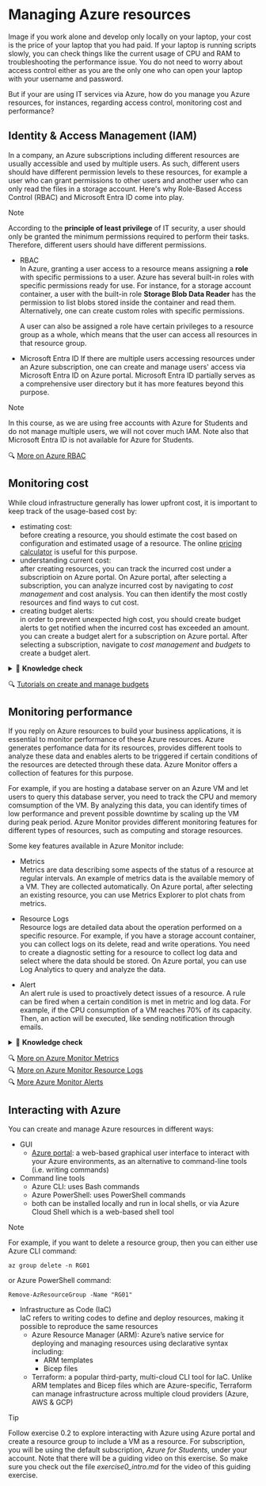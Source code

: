 
# Managing Azure resources
Image if you work alone and develop only locally on your laptop, your cost is the price of your laptop that you had paid. If your laptop is running scripts slowly, you can check things like the current usage of CPU and RAM to troubleshooting the performance issue. You do not need to worry about access control either as you are the only one who can open your laptop with your username and password. 

But if your are using IT services via Azure, how do you manage you Azure resources, for instances, regarding access control, monitoring cost and performance?


## Identity & Access Management (IAM)
In a company, an Azure subscriptions including different resources are usually accessible and used by multiple users. As such, different users should have different permission levels to these resources, for example a user who can grant permissions to other users and another user who can only read the files in a storage account. Here's why Role-Based Access Control (RBAC) and Microsoft Entra ID come into play.

>[!Note] 
>According to the **principle of least privilege** of IT security, a user should only be granted the minimum permissions required to perform their tasks. Therefore, different users should have different permissions. 

- RBAC <br>
  In Azure, granting a user access to a resource means assigning a **role** with specific permissions to a user. Azure has several built-in roles with specific permissions ready for use. For instance, for a storage account container, a user with the built-in role **Storage Blob Data Reader** has the permission to list blobs stored inside the container and read them. Alternatively, one can create custom roles with specific permissions. 

  A user can also be assigned a role have certain privileges to a resource group as a whole, which means that the user can access all resources in that resource group. 
  
- Microsoft Entra ID
  If there are multiple users accessing resources under an Azure subscription, one can create and manage users' access via Microsoft Entra ID on Azure portal. Microsoft Entra ID partially serves as a comprehensive user directory but it has more features beyond this purpose. 

>[!Note] 
>In this course, as we are using free accounts with Azure for Students and do not manage multiple users, we will not cover much IAM. Note also that Microsoft Entra ID is not available for Azure for Students. 


🔍 [More on Azure RBAC](https://learn.microsoft.com/en-us/azure/role-based-access-control/overview)

## Monitoring cost
While cloud infrastructure generally has lower upfront cost, it is important to keep track of the usage-based cost by: 
- estimating cost: <br>
  before creating a resource, you should estimate the cost based on configuration and estimated usage of a resource. The online [pricing calculator](https://azure.microsoft.com/en-us/pricing/calculator/) is useful for this purpose.
- understanding current cost: <br>
  after creating resources, you can track the incurred cost under a subscriptioin on Azure portal. On Azure portal, after selecting a subscription, you can analyze incurred cost by navigating to *cost management* and cost analysis. You can then identify the most costly resources and find ways to cut cost.
- creating budget alerts: <br>
  in order to prevent unexpected high cost, you should create budget alerts to get notified when the incurred cost has exceeded an amount. you can create a budget alert for a subscription on Azure portal. After selecting a subscription, navigate to *cost management* and *budgets* to create a budget alert. 
  
<details>
  <summary>🧠 <b>Knowledge check</b></summary>
  Try create a budget alert.
</details>

🔍 [Tutorials on create and manage budgets](https://learn.microsoft.com/en-us/azure/cost-management-billing/costs/tutorial-acm-create-budgets?tabs=psbudget)



## Monitoring performance
If you reply on Azure resources to build your business applications, it is essential to monitor performance of these Azure resources. Azure generates perfomance data for its resources, provides different tools to analyze these data and enables alerts to be triggered if certain conditions of the resources are detected through these data. Azure Monitor offers a collection of features for this purpose. 

For example, if you are hosting a database server on an Azure VM and let users to query this database server, you need to track the CPU and memory comsumption of the VM. By analyzing this data, you can identify times of low performance and prevent possible downtime by scaling up the VM during peak period. Azure Monitor provides different monitoring features for different types of resources, such as computing and storage resources. 

Some key features available in Azure Monitor include:
- Metrics <br>
  Metrics are data describing some aspects of the status of a resource at regular intervals. An example of metrics data is the available memory of a VM. They are collected automatically. On Azure portal, after selecting an existing resource, you can use Metrics Explorer to plot chats from metrics. 
  
- Resource Logs <br>
  Resource logs are detailed data about the operation performed on a specific resource. For example, if you have a storage account container, you can collect logs on its delete, read and write operations. You need to create a diagnostic setting for a resource to collect log data and select where the data should be stored. On Azure portal, you can use Log Analytics to query and analyze the data.
 
- Alert <br>
  An alert rule is used to proactively detect issues of a resource. A rule can be fired when a certain condition is met in metric and log data. For example, if the CPU consumption of a VM reaches 70% of its capacity. Then, an action will be executed, like sending notification through emails. 

<details>
  <summary>🧠 <b>Knowledge check</b></summary>
  Browse through the metrics and resource logs for the storage account that you have created in lecture 3.
</details>

🔍 [More on Azure Monitor Metrics](https://learn.microsoft.com/en-us/azure/azure-monitor/metrics/data-platform-metrics) <br>
🔍 [More on Azure Monitor Resource Logs](https://learn.microsoft.com/en-us/azure/azure-monitor/platform/resource-logs?tabs=log-analytics) <br>
🔍 [More Azure Monitor Alerts](https://learn.microsoft.com/en-us/azure/azure-monitor/alerts/alerts-overview)

## Interacting with Azure 
You can create and manage Azure resources in different ways:

- GUI
  - [Azure portal](http://portal.azure.com): a web-based graphical user interface to interact with your Azure environments, as an alternative to command-line tools (i.e. writing commands)
- Command line tools
  - Azure CLI: uses Bash commands
  - Azure PowerShell: uses PowerShell commands
  - both can be installed locally and run in local shells,  or via Azure Cloud Shell which is a web-based shell tool

>[!Note] 
>For example, if you want to delete a resource group, then you can either use Azure CLI command:
>```
>az group delete -n RG01
>```
>or Azure PowerShell command:
>```
>Remove-AzResourceGroup -Name "RG01"
>```

- Infrastructure as Code (IaC) <br>
IaC refers to writing codes to define and deploy resources, making it possible to reproduce the same resources
  - Azure Resource Manager (ARM): Azure’s native service for deploying and managing resources using declarative syntax including:
    - ARM templates
    - Bicep files
  - Terraform: a popular third-party, multi-cloud CLI tool for IaC. Unlike ARM templates and Bicep files which are Azure-specific, Terraform can manage infrastructure across multiple cloud providers (Azure, AWS & GCP)
  
>[!Tip]
>Follow exercise 0.2 to explore interacting with Azure using Azure portal and create a resource group to include a VM as a resource. For subscription, you will be using the default subscription, *Azure for Students*, under your account. Note that there will be a guiding video on this exercise. So make sure you check out the file *exercise0_intro.md* for the video of this guiding exercise. 
